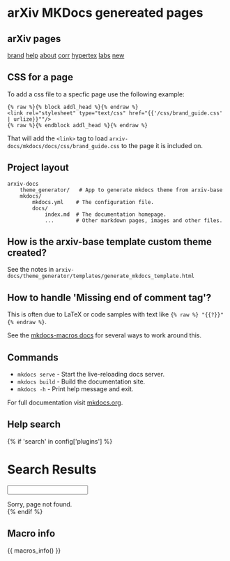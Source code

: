 # arXiv MKDocs genereated pages

## arXiv pages

[brand](brand) [help](help) [about](about) [corr](corr) [hypertex](hypertex) [labs](labs) [new](new)

## CSS for a page
To add a css file to a specfic page use the following example:

    {% raw %}{% block addl_head %}{% endraw %}
    <link rel="stylesheet" type="text/css" href="{{'/css/brand_guide.css' | urlize}}""/>
    {% raw %}{% endblock addl_head %}{% endraw %}

That will add the `<link>` tag to load
`arxiv-docs/mkdocs/docs/css/brand_guide.css` to the page it is
included on.

## Project layout

    arxiv-docs
        theme_generator/   # App to generate mkdocs theme from arxiv-base
        mkdocs/
            mkdocs.yml    # The configuration file.
            docs/
                index.md  # The documentation homepage.
                ...       # Other markdown pages, images and other files.

## How is the arxiv-base template custom theme created?
See the notes in `arxiv-docs/theme_generator/templates/generate_mkdocs_template.html`

## How to handle 'Missing end of comment tag'?
This is often due to LaTeX or code samples with text like `{% raw %} "{{?}}" {% endraw %}`.

See the [mkdocs-macros docs](https://mkdocs-macros-plugin.readthedocs.io/en/latest/advanced/#code-blocks-containing-similar-languages) for several ways to work around this.

## Commands

* `mkdocs serve` - Start the live-reloading docs server.
* `mkdocs build` - Build the documentation site.
* `mkdocs -h` - Print help message and exit.

For full documentation visit [mkdocs.org](https://www.mkdocs.org).

## Help search
{% if 'search' in config['plugins'] %}
<h1 id="search">Search Results</h1>

<form action="search.html">
  <input name="q" id="mkdocs-search-query" type="text" >
</form>

<div id="mkdocs-search-results">
  Sorry, page not found.
</div>
{% endif %}

## Macro info
{{ macros_info() }}
